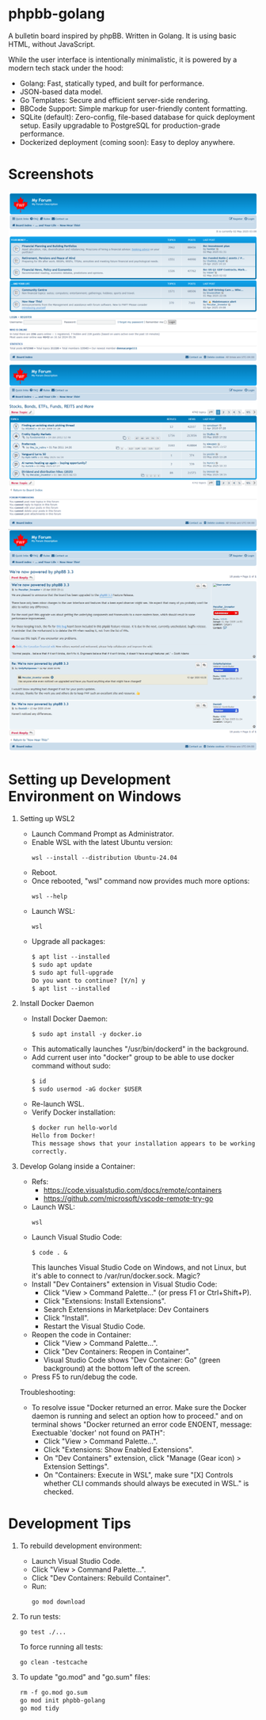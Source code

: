 # phpbb-golang
A bulletin board inspired by phpBB. Written in Golang. It is using basic HTML, without JavaScript.

While the user interface is intentionally minimalistic, it is powered by a modern tech stack under the hood:
  - Golang: Fast, statically typed, and built for performance.
  - JSON-based data model.
  - Go Templates: Secure and efficient server-side rendering.
  - BBCode Support: Simple markup for user-friendly content formatting.
  - SQLite (default): Zero-config, file-based database for quick deployment setup. Easily upgradable to PostgreSQL for production-grade performance.
  - Dockerized deployment (coming soon): Easy to deploy anywhere.


# Screenshots
![Main page](examples/myforum/screenshots/main.png?raw=true "Main page")
![Topics page](examples/myforum/screenshots/topics.png?raw=true "Topics page")
![Posts page](examples/myforum/screenshots/posts.png?raw=true "Posts page")


# Setting up Development Environment on Windows
 1. Setting up WSL2
      - Launch Command Prompt as Administrator.
      - Enable WSL with the latest Ubuntu version:
          ```
          wsl --install --distribution Ubuntu-24.04
          ```
      - Reboot.
      - Once rebooted, "wsl" command now provides much more options:
          ```
          wsl --help
          ```
      - Launch WSL:
          ```
          wsl
          ```
      - Upgrade all packages:
          ```
          $ apt list --installed
          $ sudo apt update
          $ sudo apt full-upgrade
          Do you want to continue? [Y/n] y
          $ apt list --installed
          ```

 2. Install Docker Daemon
      - Install Docker Daemon:
          ```
          $ sudo apt install -y docker.io
          ```
      - This automatically launches "/usr/bin/dockerd" in the background.
      - Add current user into "docker" group to be able to use docker command without sudo:
          ```
          $ id
          $ sudo usermod -aG docker $USER
          ```
      - Re-launch WSL.
      - Verify Docker installation:
          ```
          $ docker run hello-world
          Hello from Docker!
          This message shows that your installation appears to be working correctly.
          ```

 3. Develop Golang inside a Container:
      - Refs:
          - https://code.visualstudio.com/docs/remote/containers
          - https://github.com/microsoft/vscode-remote-try-go
      - Launch WSL:
          ```
          wsl
          ```
      - Launch Visual Studio Code:
          ```
          $ code . &
          ```
        This launches Visual Studio Code on Windows, and not Linux, but it's able to connect to /var/run/docker.sock. Magic?
      - Install "Dev Containers" extension in Visual Studio Code:
          - Click "View  >  Command Palette..."  (or press F1 or Ctrl+Shift+P).
          - Click "Extensions: Install Extensions".
          - Search Extensions in Marketplace: Dev Containers
          - Click "Install".
          - Restart the Visual Studio Code.
      - Reopen the code in Container:
          - Click "View  >  Command Palette...".
          - Click "Dev Containers: Reopen in Container".
          - Visual Studio Code shows "Dev Container: Go" (green background) at the bottom left of the screen.
      - Press F5 to run/debug the code.

    Troubleshooting:
      - To resolve issue "Docker returned an error. Make sure the Docker daemon is running and select an option how to proceed." and on terminal shows "Docker returned an error code ENOENT, message: Exectuable 'docker' not found on PATH":
          - Click "View  >  Command Palette...".
          - Click "Extensions: Show Enabled Extensions".
          - On "Dev Containers" extension, click "Manage (Gear icon)  >  Extension Settings".
          - On "Containers: Execute in WSL", make sure "[X] Controls whether CLI commands should always be executed in WSL." is checked.


# Development Tips
 1. To rebuild development environment:
      - Launch Visual Studio Code.
      - Click "View  >  Command Palette...".
      - Click "Dev Containers: Rebuild Container".
      - Run:
          ```
          go mod download
          ```

 2. To run tests:
      ```
      go test ./...
      ```

    To force running all tests:
      ```
      go clean -testcache
      ```

 3. To update "go.mod" and "go.sum" files:
      ```
      rm -f go.mod go.sum
      go mod init phpbb-golang
      go mod tidy
      ```
